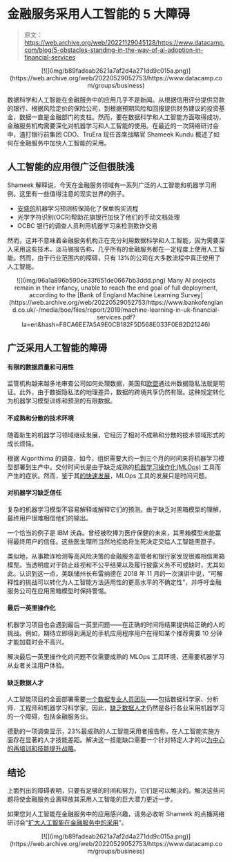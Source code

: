 # 金融服务采用人工智能的 5 大障碍

> 原文：<https://web.archive.org/web/20221129045128/https://www.datacamp.com/blog/5-obstacles-standing-in-the-way-of-ai-adoption-in-financial-services>

<center>[![](img/b89fadeab2621a7af2d4a271dd9c015a.png)](https://web.archive.org/web/20220529052753/https://www.datacamp.com/groups/business)</center>

数据科学和人工智能在金融服务中的应用几乎不是新闻。从根据信用评分提供贷款的银行、根据风险定价的保险公司，到根据预期风险和回报提供财务建议的投资基金，数据一直是金融部门的支柱。然而，要在数据科学和人工智能方面取得成功，金融服务机构需要深化对机器学习和人工智能的使用。在最近的一次网络研讨会中，渣打银行前集团 CDO、TruEra 现任首席战略官 Shameek Kundu 概述了如何在金融服务中加快人工智能的采用。

## 人工智能的应用很广泛但很肤浅

Shameek 解释说，今天在金融服务领域有一系列广泛的人工智能和机器学习用例。这里有一些值得注意的现实世界的例子。

*   [安盛的](https://web.archive.org/web/20220529052753/https://www.axa.com.sg/blog/innovation/machine-learning-for-predictive-underwriting)机器学习预测核保简化了保单购买流程
*   光学字符识别(OCR)帮助花旗银行加快了他们的手动文档处理
*   OCBC 银行的调查人员利用机器学习来检测欺诈交易

然而，这并不意味着金融服务机构正在充分利用数据科学和人工智能，因为需要深入采用这些技术。淡马锡报告称，几乎所有的金融服务都在一定程度上使用人工智能。然而，由于行业范围内的障碍，只有 13%的公司在大多数流程中真正使用了人工智能。

<center>![](img/96a1a896b590ce33f651de0667bb3ddd.png) Many AI projects remain in their infancy, unable to reach the end goal of full deployment, according to the [Bank of England Machine Learning Survey](https://web.archive.org/web/20220529052753/https://www.bankofengland.co.uk/-/media/boe/files/report/2019/machine-learning-in-uk-financial-services.pdf?la=en&hash=F8CA6EE7A5A9E0CB182F5D568E033F0EB2D21246)</center>

## 广泛采用人工智能的障碍

#### 有限的数据质量和可用性

监管机构越来越多地审查公司如何处理数据，美国和[欧盟](https://web.archive.org/web/20220529052753/https://www.comarch.com/cyber-security/articles/gdpr-implementation-at-insurance-companies-and-banks/)通过州数据隐私法就是明证。此外，由于数据隐私法的地理差异，数据的跨境共享仍然有限。这种规定转化为机器学习模型训练和预测的有限数据。

#### 不成熟和分散的技术环境

随着新生的机器学习领域继续发展，它经历了相对不成熟和分散的技术领域形式的成长烦恼。

根据 Algorithima 的调查，如今，组织需要大约一到三个月的时间来将机器学习模型部署到生产中。交付时间长是由于缺乏成熟的[机器学习操作化(MLOps)](https://web.archive.org/web/20220529052753/https://www.datacamp.com/webinars/practical-guide-to-mlops) 工具而产生的症状。然而，鉴于其[的快速发展](https://web.archive.org/web/20220529052753/https://www.cognilytica.com/document/infographic-the-rapid-growth-of-mlops/)，MLOps 工具的发展只是时间问题。

#### 对机器学习缺乏信任

复杂的机器学习模型不容易解释或解释它们的预测。由于缺乏对黑箱模型的理解，最终用户很难相信他们的输出。

一个恰当的例子是 IBM 沃森。曾经被吹捧为医疗保健的未来，其黑箱模型未能赢得最终用户的信任。这些医生理所当然地拒绝将生死决定交给人工智能黑匣子。

类似地，从事欺诈检测等高风险决策的金融服务监管者和银行家发现很难相信黑箱模型。当透明度对于防止歧视和不公平结果以及履行披露义务不可或缺时，尤其如此。认识到这一点，美联储州长布雷纳德在 2018 年 11 月的一次演讲中说，“可解释性的挑战可以转化为人工智能方法适用性的更高水平的不确定性”，并呼吁金融服务公司在应用黑箱模型时保持警惕。

#### 最后一英里操作化

机器学习项目也会遇到最后一英里问题——在正确的时间将结果提供给正确的人的挑战。例如，期待立即得到满足的手机应用程序用户在得知某个推荐需要 10 分钟才能加载时会不高兴。

解决最后一英里操作化的问题不仅需要成熟的 MLOps 工具环境，还需要机器学习从业者关注用户体验。

#### 缺乏数据人才

人工智能项目的全面部署需要[一个数据专业人员团队](https://web.archive.org/web/20220529052753/https://www.datacamp.com/community/blog/eight-personas)——包括数据科学家、分析师、工程师和机器学习科学家。因此，[缺乏数据人才](https://web.archive.org/web/20220529052753/https://www2.deloitte.com/us/en/insights/industry/technology/data-analytics-skills-shortage.html)仍然是各行各业采用机器学习的一个障碍，包括金融服务业。

德勤的一项调查显示，23%最成熟的人工智能采用者报告称，在人工智能实施方面存在显著的人才技能差距。解决这一技能缺口需要一个针对特定人才的以[为中心的再培训和技能提升战略](https://web.archive.org/web/20220529052753/https://www.datacamp.com/community/blog/five-steps-to-building-a-learning-culture)。

## 结论

上面列出的障碍表明，只要有足够的时间和努力，它们是可以解决的。解决这些问题将使金融服务业离释放其采用人工智能的巨大潜力更近一步。

如果您对人工智能在金融服务中的应用感兴趣，请务必收听 Shameek 的点播网络研讨会“[扩大人工智能在金融服务中的采用](https://web.archive.org/web/20220529052753/https://www.datacamp.com/resources/webinars/scaling-ai-adoption-in-financial-services)”。

<center>[![](img/b89fadeab2621a7af2d4a271dd9c015a.png)](https://web.archive.org/web/20220529052753/https://www.datacamp.com/groups/business)</center>